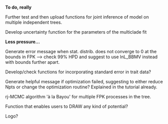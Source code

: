 **To do, really**

Further test and then upload functions for joint inference of model on multiple independent trees.

Develop uncertainty function for the parameters of the multiclade fit

**Less pressure...**

Generate error message when stat. distrib. does not converge to 0 at the bounds in FPK --> check 99% HPD and suggest to use lnL_BBMV instead with bounds further apart.

Develop/check functions for incorporating standard error in trait data?

Generate helpful message if optimization failed, suggesting to either reduce Npts or change the optimization routine? Explained in the tutorial already.

rj-MCMC algorithm 'à la Bayou' for multiple FPK processes in the tree.

Function that enables users to DRAW any kind of potential?

Logo?
